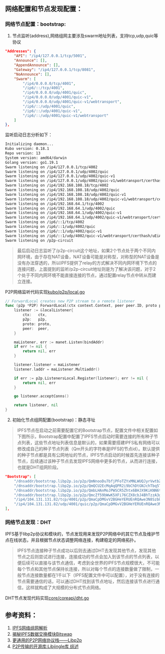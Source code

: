 # 

## 网络配置和节点发现配置：


### 网络节点配置：bootstrap:
1. 节点监听(address),网络组网主要涉及swarm地址列表，支持tcp,udp,quic等协议
```json
"Addresses": {
    "API": "/ip4/127.0.0.1/tcp/5001",
    "Announce": [],
    "AppendAnnounce": [],
    "Gateway": "/ip4/127.0.0.1/tcp/8081",
    "NoAnnounce": [],
    "Swarm": [
        "/ip4/0.0.0.0/tcp/4001",
        "/ip6/::/tcp/4001",
        "/ip4/0.0.0.0/udp/4001/quic",
        "/ip4/0.0.0.0/udp/4001/quic-v1",
        "/ip4/0.0.0.0/udp/4001/quic-v1/webtransport",
        "/ip6/::/udp/4001/quic",
        "/ip6/::/udp/4001/quic-v1",
        "/ip6/::/udp/4001/quic-v1/webtransport"
    ]
},
```
监听启动日志分析如下：
```bash
Initializing daemon...
Kubo version: 0.18.1
Repo version: 13
System version: amd64/darwin
Golang version: go1.19.1
Swarm listening on /ip4/127.0.0.1/tcp/4002
Swarm listening on /ip4/127.0.0.1/udp/4002/quic
Swarm listening on /ip4/127.0.0.1/udp/4002/quic-v1
Swarm listening on /ip4/127.0.0.1/udp/4002/quic-v1/webtransport/certhash/uEiA56Z2R6q-a3ksTbqZvmPPzgF8PY7nuGsdGagWc0liWyg/certhash/uEiAXIGEEC12l-muxGessTQL82MLJaNyn__oxOiEIZHC4fQ
Swarm listening on /ip4/192.168.108.18/tcp/4002
Swarm listening on /ip4/192.168.108.18/udp/4002/quic
Swarm listening on /ip4/192.168.108.18/udp/4002/quic-v1
Swarm listening on /ip4/192.168.108.18/udp/4002/quic-v1/webtransport/certhash/uEiA56Z2R6q-a3ksTbqZvmPPzgF8PY7nuGsdGagWc0liWyg/certhash/uEiAXIGEEC12l-muxGessTQL82MLJaNyn__oxOiEIZHC4fQ
Swarm listening on /ip4/192.168.64.1/tcp/4002
Swarm listening on /ip4/192.168.64.1/udp/4002/quic
Swarm listening on /ip4/192.168.64.1/udp/4002/quic-v1
Swarm listening on /ip4/192.168.64.1/udp/4002/quic-v1/webtransport/certhash/uEiA56Z2R6q-a3ksTbqZvmPPzgF8PY7nuGsdGagWc0liWyg/certhash/uEiAXIGEEC12l-muxGessTQL82MLJaNyn__oxOiEIZHC4fQ
Swarm listening on /ip6/::1/tcp/4002
Swarm listening on /ip6/::1/udp/4002/quic
Swarm listening on /ip6/::1/udp/4002/quic-v1
Swarm listening on /ip6/::1/udp/4002/quic-v1/webtransport/certhash/uEiA56Z2R6q-a3ksTbqZvmPPzgF8PY7nuGsdGagWc0liWyg/certhash/uEiAXIGEEC12l-muxGessTQL82MLJaNyn__oxOiEIZHC4fQ
Swarm listening on /p2p-circuit
```
> 最后启动日志监听了/p2p-circuit这个地址，如果2个节点处于两个不同内网环境，由于存在NAT设备，NAT设备可能是对称型，对称型的NAT设备是没有办法穿透的，所以IPFS提供了relay的方式解决不同内网环境下节点的连接问题，上面提到的监听/p2p-circuit地址则是为了解决该问题，对于2个处于不同内网环境不能直接连接的节点，通过配置relay节点中转从而建立连接。


P2P网络监听代码实现[kubo/p2p/local.go](https://github.com/ipfs/kubo/blob/master/p2p/local.go)
```go
// ForwardLocal creates new P2P stream to a remote listener
func (p2p *P2P) ForwardLocal(ctx context.Context, peer peer.ID, proto protocol.ID, bindAddr ma.Multiaddr) (Listener, error) {
	listener := &localListener{
		ctx:   ctx,
		p2p:   p2p,
		proto: proto,
		peer:  peer,
	}

	maListener, err := manet.Listen(bindAddr)
	if err != nil {
		return nil, err
	}

	listener.listener = maListener
	listener.laddr = maListener.Multiaddr()

	if err := p2p.ListenersLocal.Register(listener); err != nil {
		return nil, err
	}

	go listener.acceptConns()

	return listener, nil
}
```



2. 初始化节点组网配置(bootstrap)：静态寻址
> IPFS节点在启动之前需要配置它的Bootstrap节点，配置文件中相关配置如下图所示，Bootstrap配置中配置了IPFS节点启动时需要连接的所有种子节点列表，这些节点地址列表信息是默认的，如果需要搭建IPFS私有网络可以修改成自己的种子节点列表（Qm开头的字符串是IPFS的节点id）。默认提供的种子节点都是具有公网地址的节点，IPFS节点启动的时候首先连接该种子节点，后续通过该种子节点去发现IPFS网络中更多的节点，从而进行连接，也就是DHT组网阶段。

```json
"Bootstrap": [
    "/dnsaddr/bootstrap.libp2p.io/p2p/QmNnooDu7bfjPFoTZYxMNLWUQJyrVwtbZg5gBMjTezGAJN",
    "/dnsaddr/bootstrap.libp2p.io/p2p/QmQCU2EcMqAqQPR2i9bChDtGNJchTbq5TbXJJ16u19uLTa",
    "/dnsaddr/bootstrap.libp2p.io/p2p/QmbLHAnMoJPWSCR5Zhtx6BHJX9KiKNN6tpvbUcqanj75Nb",
    "/dnsaddr/bootstrap.libp2p.io/p2p/QmcZf59bWwK5XFi76CZX8cbJ4BhTzzA3gU1ZjYZcYW3dwt",
    "/ip4/104.131.131.82/tcp/4001/p2p/QmaCpDMGvV2BGHeYERUEnRQAwe3N8SzbUtfsmvsqQLuvuJ",
    "/ip4/104.131.131.82/udp/4001/quic/p2p/QmaCpDMGvV2BGHeYERUEnRQAwe3N8SzbUtfsmvsqQLuvuJ"
],
```


### 网络节点发现：DHT
IPFS基于libp2p协议和模块的，节点发现用来发现P2P网络中的其它节点及维护节点在线状态，并且根据节点状态调整网络连接，构建稳定的网络拓扑。
> IPFS节点连接种子节点成功以后则去通过DHT去发现其他节点，发现其他节点之后则尝试进行连接，连接成功的节点会加入到该节点的节点列表，以便后续可以直接与该节点通信，考虑到全世界的IPFS节点规模很大，不可能每个节点和其他节点保持长连接，所以对每个节点的连接数量做了限制，一般节点连接数量都在1千以下（IPFS配置文件中可以配置），对于没有连接的节点需要通信的话，可以通过DHT找到该节点地址，然后连接该节点进行通信，这样就构成了大规模的分布式节点网络。


DHT节点发现代码实现[core/coreapi/dht.go](https://github.com/ipfs/kubo/blob/master/core/coreapi/dht.go)



## 参考资料：

1. [IPFS网络组网解析](https://tech.hyperchain.cn/ipfs-4/) 
2. [揭秘IPFS数据交换模块Bitswap](https://mp.weixin.qq.com/s?__biz=Mzg2MDA2NzQwNw==&mid=2247484025&idx=1&sn=691e344491c16a3c3f120de48f386f77&scene=21#wechat_redirect)
3. [更通用的P2P网络协议栈——Libp2p](https://tech.hyperchain.cn/bitxmesh/)
4. [P2P传输的开源库:Libjingle库 综述](https://blog.51cto.com/iteyer/3240049)